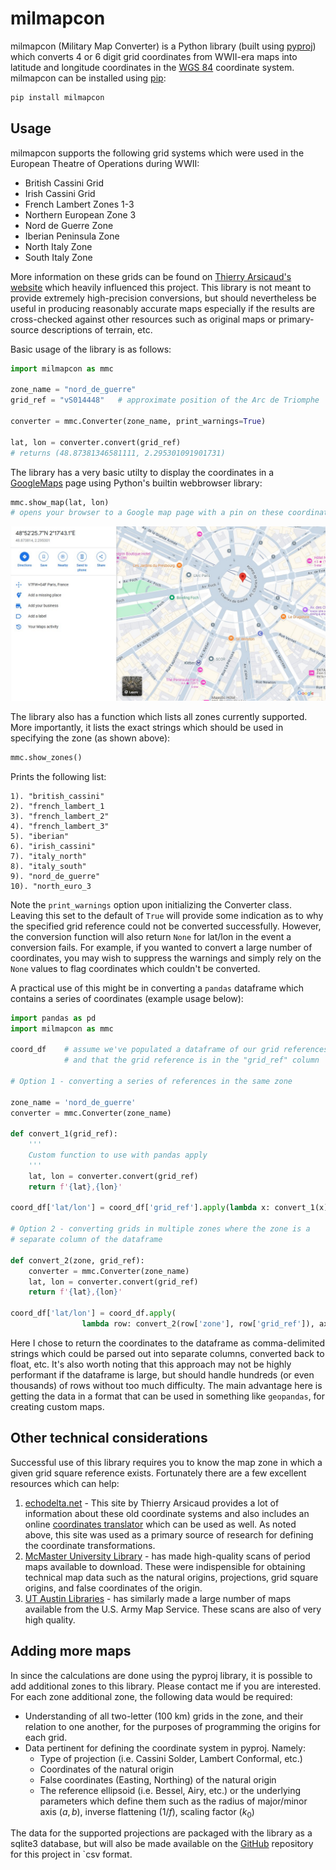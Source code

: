 # milmapcon

milmapcon (Military Map Converter) is a Python library (built using [pyproj](https://pyproj4.github.io/pyproj/stable/index.html)) which converts 4 or 6 digit grid coordinates from WWII-era maps into latitude and longitude coordinates in the [WGS 84](https://en.wikipedia.org/wiki/World_Geodetic_System) coordinate system. milmapcon can be installed using [pip](https://pip.pypa.io/en/stable/):

```bash
pip install milmapcon
```
## Usage
milmapcon supports the following grid systems which were used in the European Theatre of Operations during WWII:

* British Cassini Grid
* Irish Cassini Grid
* French Lambert Zones 1-3
* Northern European Zone 3
* Nord de Guerre Zone
* Iberian Peninsula Zone
* North Italy Zone
* South Italy Zone

More information on these grids can be found on [Thierry Arsicaud's website](https://www.echodelta.net/mbs/eng-overview.php) which heavily influenced this project. This library is not meant to provide extremely high-precision conversions, but should nevertheless be useful in producing reasonably accurate maps especially if the results are cross-checked against other resources such as original maps or primary-source descriptions of terrain, etc.

Basic usage of the library is as follows:

```python
import milmapcon as mmc

zone_name = "nord_de_guerre"
grid_ref = "vS014448"   # approximate position of the Arc de Triomphe

converter = mmc.Converter(zone_name, print_warnings=True)

lat, lon = converter.convert(grid_ref)
# returns (48.87381346581111, 2.295301091901731)
```
The library has a very basic utilty to display the coordinates in a [GoogleMaps](https://google.com/maps/search/?api=1&query=48.87381346581111,2.295301091901731) page using Python's builtin webbrowser library:
```python
mmc.show_map(lat, lon)
# opens your browser to a Google map page with a pin on these coordinates
```
>
![screenshot](map_demo.jpg)
>
The library also has a function which lists all zones currently supported. More importantly, it lists the exact strings which should be used in specifying the zone (as shown above):
```python
mmc.show_zones()
```

Prints the following list:
>
    1). "british_cassini"
    2). "french_lambert_1
    3). "french_lambert_2"
    4). "french_lambert_3"
    5). "iberian"
    6). "irish_cassini"
    7). "italy_north"
    8). "italy_south"
    9). "nord_de_guerre"
    10). "north_euro_3
>

Note the `print_warnings` option upon initializing the Converter class. Leaving this set to the default of `True` will provide some indication as to why the specified grid reference could not be converted successfully. However, the conversion function will also return `None` for lat/lon in the event a conversion fails. For example, if you wanted to convert a large number of coordinates, you may wish to suppress the warnings and simply rely on the `None` values to flag coordinates which couldn't be converted.

A practical use of this might be in converting a `pandas` dataframe which contains a series of coordinates (example usage below): 

```python
import pandas as pd
import milmapcon as mmc

coord_df    # assume we've populated a dataframe of our grid references
            # and that the grid reference is in the "grid_ref" column

# Option 1 - converting a series of references in the same zone

zone_name = 'nord_de_guerre'
converter = mmc.Converter(zone_name)

def convert_1(grid_ref):
    '''
    Custom function to use with pandas apply
    '''
    lat, lon = converter.convert(grid_ref)
    return f'{lat},{lon}'

coord_df['lat/lon'] = coord_df['grid_ref'].apply(lambda x: convert_1(x))

# Option 2 - converting grids in multiple zones where the zone is a
# separate column of the dataframe

def convert_2(zone, grid_ref):
    converter = mmc.Converter(zone_name)
    lat, lon = converter.convert(grid_ref)
    return f'{lat},{lon}'

coord_df['lat/lon'] = coord_df.apply(
                lambda row: convert_2(row['zone'], row['grid_ref']), axis=1)
```
Here I chose to return the coordinates to the dataframe as comma-delimited strings which could be parsed out into separate columns, converted back to float, etc. It's also worth noting that this approach may not be highly performant if the dataframe is large, but should handle hundreds (or even thousands) of rows without too much difficulty. The main advantage here is getting the data in a format that can be used in something like `geopandas`, for creating custom maps.

## Other technical considerations

Successful use of this library requires you to know the map zone in which a given grid square reference exists. Fortunately there are a few excellent resources which can help:

1.  [echodelta.net](https://www.echodelta.net/mbs/eng-overview.php) - This site by Thierry Arsicaud provides a lot of information about these old coordinate systems and also includes an online [coordinates translator](https://www.echodelta.net/mbs/eng-translator.php) which can be used as well. As noted above, this site was used as a primary source of research for defining the coordinate transformations.
2. [McMaster University Library](https://library.mcmaster.ca/wwii-topographic-map-series#tab-wwii-topographic-map-series) - has made high-quality scans of period maps available to download. These were indispensible for obtaining technical map data such as the natural origins, projections, grid square origins, and false coordinates of the origin.
3. [UT Austin Libraries](https://maps.lib.utexas.edu/maps/ams/) - has similarly made a large number of maps available from the U.S. Army Map Service. These scans are also of very high quality.

## Adding more maps

In since the calculations are done using the pyproj library, it is possible to add additional zones to this library. Please contact me if you are interested. For each zone additional zone, the following data would be required:
* Understanding of all two-letter (100 km) grids in the zone, and their relation to one another, for the purposes of programming the origins for each grid.
* Data pertinent for defining the coordinate system in pyproj. Namely:
    * Type of projection (i.e. Cassini Solder, Lambert Conformal, etc.)
    * Coordinates of the natural origin
    * False coordinates (Easting, Northing) of the natural origin
    * The reference ellipsoid (i.e. Bessel, Airy, etc.) or the underlying parameters which define them such as the radius of major/minor axis ($a, b$), inverse flattening ($1/f$), scaling factor ($k_0$)

The data for the supported projections are packaged with the library as a sqlite3 database, but will also be made available on the [GitHub](https://github.com/mkershis/milmapcon) repository for this project in `csv format.
